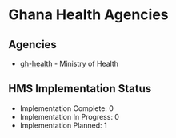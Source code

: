 # Ghana Health Agencies

## Agencies

- [gh-health](gh-health/index.md) - Ministry of Health

## HMS Implementation Status

- Implementation Complete: 0
- Implementation In Progress: 0
- Implementation Planned: 1

